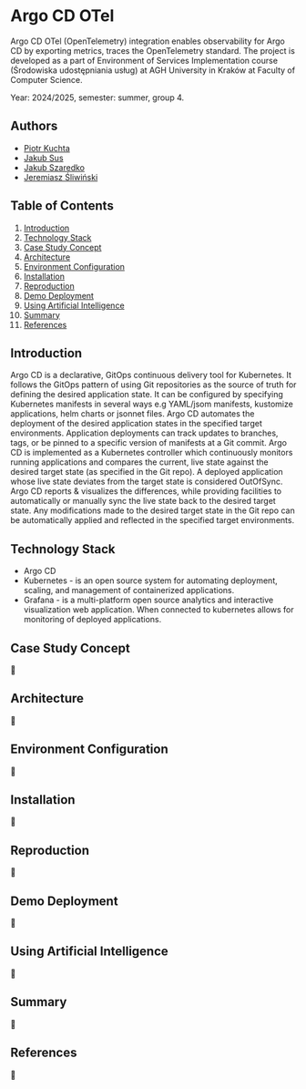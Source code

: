 # Argo CD OTel

Argo CD OTel (OpenTelemetry) integration enables observability for Argo CD by
exporting metrics, traces the OpenTelemetry standard. The project is developed
as a part of Environment of Services Implementation course (Środowiska
udostępniania usług) at AGH University in Kraków at Faculty of Computer Science.

Year: 2024/2025, semester: summer, group 4.

## Authors

- [Piotr Kuchta](https://github.com/kpiotr6)
- [Jakub Sus](https://github.com/Suselkowy)
- [Jakub Szaredko](https://github.com/Szaroslav)
- [Jeremiasz Śliwiński](https://github.com/Jeremiej19)

## Table of Contents

1. [Introduction](#introduction)
2. [Technology Stack](#technology-stack)
3. [Case Study Concept](#case-study-concept)
4. [Architecture](#architecture)
5. [Environment Configuration](#environment-configuration)
6. [Installation](#installation)
7. [Reproduction](#reproduction)
8. [Demo Deployment](#demo-deployment)
9. [Using Artificial Intelligence](#using-artificial-intelligence)
10. [Summary](#summary)
11. [References](#references)

## Introduction

Argo CD is a declarative, GitOps continuous delivery tool for Kubernetes. It
follows the GitOps pattern of using Git repositories as the source of truth for
defining the desired application state. It can be configured by specifying
Kubernetes manifests in several ways e.g YAML/jsom manifests, kustomize
applications, helm charts or jsonnet files. Argo CD automates the deployment of
the desired application states in the specified target environments. Application
deployments can track updates to branches, tags, or be pinned to a specific
version of manifests at a Git commit. Argo CD is implemented as a Kubernetes
controller which continuously monitors running applications and compares the
current, live state against the desired target state (as specified in the Git
repo). A deployed application whose live state deviates from the target state is
considered OutOfSync. Argo CD reports & visualizes the differences, while
providing facilities to automatically or manually sync the live state back to
the desired target state. Any modifications made to the desired target state in
the Git repo can be automatically applied and reflected in the specified target
environments.

## Technology Stack

- Argo CD
- Kubernetes - is an open source system for automating deployment, scaling, and
  management of containerized applications.
- Grafana - is a multi-platform open source analytics and interactive
  visualization web application. When connected to kubernetes allows for
  monitoring of deployed applications.

## Case Study Concept

🚧

## Architecture

🚧

## Environment Configuration

🚧

## Installation

🚧

## Reproduction

🚧

## Demo Deployment

🚧

## Using Artificial Intelligence

🚧

## Summary

🚧

## References

🚧
